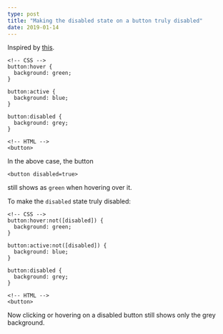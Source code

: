 ```yaml
---
type: post
title: "Making the disabled state on a button truly disabled"
date: 2019-01-14
---
```


Inspired by [this](https://stackoverflow.com/questions/11600687/hover-and-active-only-when-not-disabled).

```
<!-- CSS -->
button:hover {
  background: green;
}

button:active {
  background: blue;
}

button:disabled {
  background: grey;
}

<!-- HTML -->
<button>
```

In the above case, the button 
```
<button disabled=true>
```
still shows as `green` when hovering over it.

To make the `disabled` state truly disabled:

```
<!-- CSS -->
button:hover:not([disabled]) {
  background: green;
}

button:active:not([disabled]) {
  background: blue;
}

button:disabled {
  background: grey;
}

<!-- HTML -->
<button>
```

Now clicking or hovering on a disabled button still shows only the grey background.


